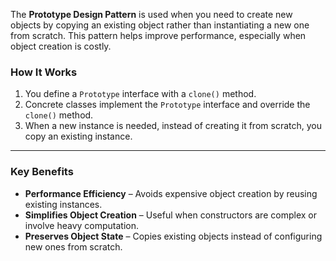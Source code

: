 The **Prototype Design Pattern** is used when you need to create new objects by copying an existing object rather than instantiating a new one from scratch. This pattern helps improve performance, especially when object creation is costly.

### **How It Works**
1. You define a `Prototype` interface with a `clone()` method.
2. Concrete classes implement the `Prototype` interface and override the `clone()` method.
3. When a new instance is needed, instead of creating it from scratch, you copy an existing instance.

---

### **Key Benefits**
- **Performance Efficiency** – Avoids expensive object creation by reusing existing instances.
- **Simplifies Object Creation** – Useful when constructors are complex or involve heavy computation.
- **Preserves Object State** – Copies existing objects instead of configuring new ones from scratch.
